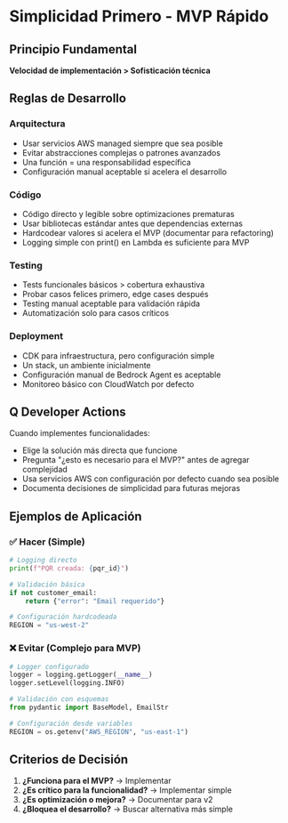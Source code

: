 # Simplicidad Primero - MVP Rápido

## Principio Fundamental
**Velocidad de implementación > Sofisticación técnica**

## Reglas de Desarrollo

### Arquitectura
- Usar servicios AWS managed siempre que sea posible
- Evitar abstracciones complejas o patrones avanzados
- Una función = una responsabilidad específica
- Configuración manual aceptable si acelera el desarrollo

### Código
- Código directo y legible sobre optimizaciones prematuras
- Usar bibliotecas estándar antes que dependencias externas
- Hardcodear valores si acelera el MVP (documentar para refactoring)
- Logging simple con print() en Lambda es suficiente para MVP

### Testing
- Tests funcionales básicos > cobertura exhaustiva
- Probar casos felices primero, edge cases después
- Testing manual aceptable para validación rápida
- Automatización solo para casos críticos

### Deployment
- CDK para infraestructura, pero configuración simple
- Un stack, un ambiente inicialmente
- Configuración manual de Bedrock Agent es aceptable
- Monitoreo básico con CloudWatch por defecto

## Q Developer Actions
Cuando implementes funcionalidades:
- Elige la solución más directa que funcione
- Pregunta "¿esto es necesario para el MVP?" antes de agregar complejidad
- Usa servicios AWS con configuración por defecto cuando sea posible
- Documenta decisiones de simplicidad para futuras mejoras

## Ejemplos de Aplicación

### ✅ Hacer (Simple)
```python
# Logging directo
print(f"PQR creada: {pqr_id}")

# Validación básica
if not customer_email:
    return {"error": "Email requerido"}

# Configuración hardcodeada
REGION = "us-west-2"
```

### ❌ Evitar (Complejo para MVP)
```python
# Logger configurado
logger = logging.getLogger(__name__)
logger.setLevel(logging.INFO)

# Validación con esquemas
from pydantic import BaseModel, EmailStr

# Configuración desde variables
REGION = os.getenv("AWS_REGION", "us-east-1")
```

## Criterios de Decisión
1. **¿Funciona para el MVP?** → Implementar
2. **¿Es crítico para la funcionalidad?** → Implementar simple
3. **¿Es optimización o mejora?** → Documentar para v2
4. **¿Bloquea el desarrollo?** → Buscar alternativa más simple
